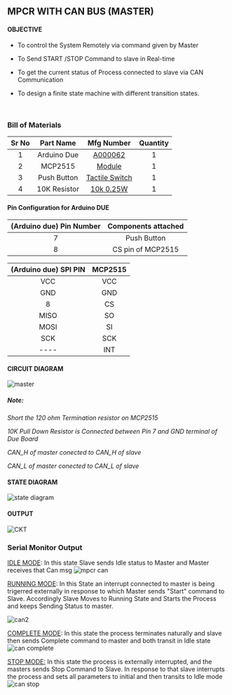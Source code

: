 ## MPCR WITH CAN BUS (MASTER)

#### OBJECTIVE

* To control the System Remotely via command given by Master

* To Send START /STOP Command to slave in Real-time

* To get the current status of Process connected to slave via CAN Communication

* To design a finite state machine with different transition states.

  ​

### Bill of Materials

| Sr No |  Part Name   |                Mfg Number                | Quantity |
| :---: | :----------: | :--------------------------------------: | :------: |
|   1   | Arduino Due  | [A000062](https://www.digikey.in/en/products/detail/arduino/A000062/3712582) |    1     |
|   2   |   MCP2515    | [Module](https://robu.in/product/mcp2515-can-module-tja1050-receiver-spi-51-single-chip-program-routine-arduino/) |    1     |
|   3   | Push Button  | [Tactile Switch](https://robu.in/product/6x6x5-tactile-push-button-switch/) |    1     |
|   4   | 10K Resistor | [10k 0.25W](https://robu.in/product/10k-ohm-0-25w-metal-film-resistor-pack-of-100/) |    1     |



#### Pin Configuration for Arduino DUE

| (Arduino due) Pin Number | Components attached |
| :----------------------: | :-----------------: |
|            7             |     Push Button     |
|            8             |  CS pin of MCP2515  |

| (Arduino due) SPI PIN | MCP2515 |
| :-------------------: | :-----: |
|          VCC          |   VCC   |
|          GND          |   GND   |
|           8           |   CS    |
|         MISO          |   SO    |
|         MOSI          |   SI    |
|          SCK          |   SCK   |
|         ----          |   INT   |

#### CIRCUIT DIAGRAM
![master](https://user-images.githubusercontent.com/95620523/149563530-83429fd2-04bc-4516-a78c-df131fe3d5eb.jpeg)

##### Note: 
  *Short the 120 ohm Termination resistor on MCP2515*
  
 *10K Pull Down Resistor is Connected between Pin 7 and GND terminal of Due  Board*
 
 *CAN_H of master conected to CAN_H of slave*
 
 *CAN_L of master conected to CAN_L of slave*



#### STATE DIAGRAM
![state diagram](https://user-images.githubusercontent.com/95620523/149616853-e632bb4b-cc76-41a2-8e84-e6084c8e4a03.jpg)




#### OUTPUT
![CKT](https://user-images.githubusercontent.com/95620523/149563855-e3527e79-5cb4-4d55-afae-eec0265c35e7.jpeg)



### Serial Monitor Output

<u>IDLE MODE</u>: In this state Slave sends Idle status to Master and Master receives that Can msg
![mpcr can](https://user-images.githubusercontent.com/95620523/149616880-2d70f512-ad49-4f78-975e-4f63607ad52d.PNG)



<u>RUNNING MODE</u>: In this State an interrupt connected to master is being trigerred externally in response to which Master sends "Start" command to Slave.
Accordingly Slave Moves to Running State and Starts the Process and keeps Sending Status to master.

![can2](https://user-images.githubusercontent.com/95620523/149616884-844125e8-ecc8-477a-8920-684ed4a3421d.png)



<u>COMPLETE MODE</u>: In this state the process terminates naturally and slave then sends Complete command to master and both transit in Idle state
![can complete](https://user-images.githubusercontent.com/95620523/149616892-239f5fa9-97da-4a52-a4da-3f1523a71a03.png)



<u>STOP MODE:</u> In this state the process is externally interrupted, and the masters sends Stop Command to Slave.
In response to that slave interrupts the process and sets all parameters to initial and then transits to Idle mode
![can stop](https://user-images.githubusercontent.com/95620523/149616895-db3a3f31-26f4-4576-87b6-5df38605c1c7.png)


